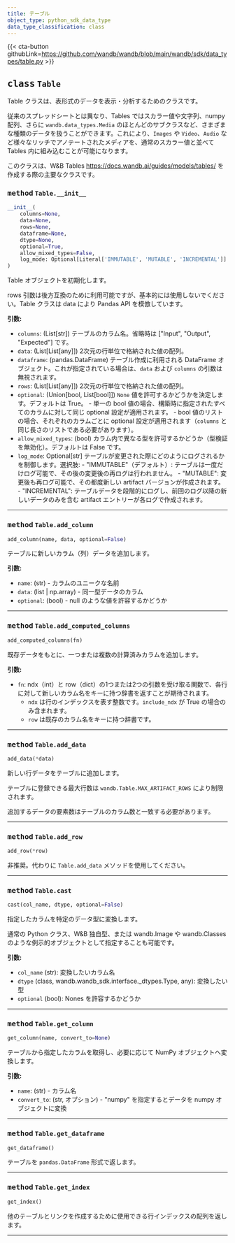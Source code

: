 ```yaml
---
title: テーブル
object_type: python_sdk_data_type
data_type_classification: class
---
```


{{< cta-button githubLink=https://github.com/wandb/wandb/blob/main/wandb/sdk/data_types/table.py >}}



## <kbd>class</kbd> `Table`
Table クラスは、表形式のデータを表示・分析するためのクラスです。

従来のスプレッドシートとは異なり、Tables ではスカラー値や文字列、numpy 配列、さらに `wandb.data_types.Media` のほとんどのサブクラスなど、さまざまな種類のデータを扱うことができます。これにより、`Images` や `Video`、`Audio` など様々なリッチでアノテートされたメディアを、通常のスカラー値と並べて Tables 内に組み込むことが可能になります。

このクラスは、W&B Tables https://docs.wandb.ai/guides/models/tables/ を作成する際の主要なクラスです。

### <kbd>method</kbd> `Table.__init__`

```python
__init__(
    columns=None,
    data=None,
    rows=None,
    dataframe=None,
    dtype=None,
    optional=True,
    allow_mixed_types=False,
    log_mode: Optional[Literal['IMMUTABLE', 'MUTABLE', 'INCREMENTAL']] = 'IMMUTABLE'
)
```

Table オブジェクトを初期化します。

rows 引数は後方互換のために利用可能ですが、基本的には使用しないでください。Table クラスは data により Pandas API を模倣しています。

**引数:**
 
 - `columns`:  (List[str]) テーブルのカラム名。省略時は ["Input", "Output", "Expected"] です。
 - `data`:  (List[List[any]]) 2次元の行単位で格納された値の配列。
 - `dataframe`:  (pandas.DataFrame) テーブル作成に利用される DataFrame オブジェクト。これが指定されている場合は、`data` および `columns` の引数は無視されます。
 - `rows`:  (List[List[any]]) 2次元の行単位で格納された値の配列。
 - `optional`:  (Union[bool, List[bool]]) `None` 値を許可するかどうかを決定します。デフォルトは True。
        - 単一の bool 値の場合、構築時に指定されたすべてのカラムに対して同じ optional 設定が適用されます。
        - bool 値のリストの場合、それぞれのカラムごとに optional 設定が適用されます（`columns` と同じ長さのリストである必要があります）。
 - `allow_mixed_types`: (bool) カラム内で異なる型を許可するかどうか（型検証を無効化）。デフォルトは False です。
 - `log_mode`: Optional[str] テーブルが変更された際にどのようにログされるかを制御します。選択肢:
        - "IMMUTABLE"（デフォルト）: テーブルは一度だけログ可能で、その後の変更後の再ログは行われません。
        - "MUTABLE": 変更後も再ログ可能で、その都度新しい artifact バージョンが作成されます。
        - "INCREMENTAL": テーブルデータを段階的にログし、前回のログ以降の新しいデータのみを含む artifact エントリーが各ログで作成されます。

---

### <kbd>method</kbd> `Table.add_column`

```python
add_column(name, data, optional=False)
```

テーブルに新しいカラム（列）データを追加します。

**引数:**
 
 - `name`:  (str) - カラムのユニークな名前
 - `data`:  (list | np.array) - 同一型データのカラム
 - `optional`:  (bool) - null のような値を許容するかどうか

---

### <kbd>method</kbd> `Table.add_computed_columns`

```python
add_computed_columns(fn)
```

既存データをもとに、一つまたは複数の計算済みカラムを追加します。

**引数:**
 
 - `fn`: ndx（int）と row（dict）の1つまたは2つの引数を受け取る関数で、各行に対して新しいカラム名をキーに持つ辞書を返すことが期待されます。
    - `ndx` は行のインデックスを表す整数です。`include_ndx` が True の場合のみ含まれます。
    - `row` は既存のカラム名をキーに持つ辞書です。

---

### <kbd>method</kbd> `Table.add_data`

```python
add_data(*data)
```

新しい行データをテーブルに追加します。

テーブルに登録できる最大行数は `wandb.Table.MAX_ARTIFACT_ROWS` により制限されます。

追加するデータの要素数はテーブルのカラム数と一致する必要があります。

---

### <kbd>method</kbd> `Table.add_row`

```python
add_row(*row)
```

非推奨。代わりに `Table.add_data` メソッドを使用してください。

---

### <kbd>method</kbd> `Table.cast`

```python
cast(col_name, dtype, optional=False)
```

指定したカラムを特定のデータ型に変換します。

通常の Python クラス、W&B 独自型、または wandb.Image や wandb.Classes のような例示的オブジェクトとして指定することも可能です。

**引数:**
 
 - `col_name` (str):  変換したいカラム名
 - `dtype` (class, wandb.wandb_sdk.interface._dtypes.Type, any):  変換したい型
 - `optional` (bool):  Nones を許容するかどうか

---

### <kbd>method</kbd> `Table.get_column`

```python
get_column(name, convert_to=None)
```

テーブルから指定したカラムを取得し、必要に応じて NumPy オブジェクトへ変換します。

**引数:**
 
 - `name`:  (str) - カラム名
 - `convert_to`:  (str, オプション) 
        - "numpy" を指定するとデータを numpy オブジェクトに変換

---

### <kbd>method</kbd> `Table.get_dataframe`

```python
get_dataframe()
```

テーブルを `pandas.DataFrame` 形式で返します。

---

### <kbd>method</kbd> `Table.get_index`

```python
get_index()
```

他のテーブルとリンクを作成するために使用できる行インデックスの配列を返します。

---